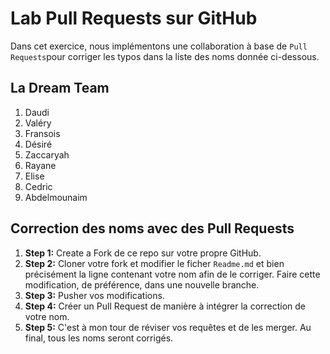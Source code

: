 # Lab Pull Requests sur GitHub

Dans cet exercice, nous implémentons une collaboration à base de `Pull Requests`pour corriger les typos dans la liste des noms donnée ci-dessous. 

## La Dream Team 
1. Daudi
2. Valéry
3. Fransois
4. Désiré
5. Zaccaryah
6. Rayane
7. Elise
8. Cedric
9. Abdelmounaim

## Correction des noms avec des Pull Requests

1. **Step 1:** Create a Fork de ce repo sur votre propre GitHub.
2. **Step 2:** Cloner votre fork et modifier le ficher `Readme.md` et bien précisément la ligne contenant votre nom afin de le corriger. Faire cette modification, de préférence, dans une nouvelle branche.
3. **Step 3:** Pusher vos modifications.
4. **Step 4:** Créer un Pull Request de manière à intégrer la correction de votre nom.
5. **Step 5:** C'est à mon tour de réviser vos requêtes et de les merger. Au final, tous les noms seront corrigés.
